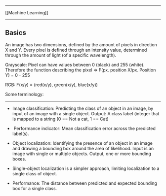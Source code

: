 ___
[[Machine Learning]]
___
## Basics
An image has two dimensions, defined by the amount of pixels in direction X and Y. Every pixel is defined through an intensity value, determined through the amount of light (of a specific wavelength).

Grayscale: Pixel can have values between 0 (black) and 255 (white). Therefore the function describing the pixel => F(px. position X/px. Position Y) = 0 - 255

RGB: F(x/y) = (red(x/y), green(x/y), blue(x/y))

Some terminology:
___
* Image classification: Predicting the class of an object in an image, by input of an image with a single object. Output: A class label (integer that is mapped to a string (0 == Not a cat, 1 == Cat)

*  Performance indicator: Mean classification error across the predicted label(s).

* Object localization: Identifying the presence of an object in an image and drawing a bounding box around the area of likelihood. Input is an image with single or multiple objects. Output, one or more bounding boxes.

* Single-object localization is a simpler approach, limiting localization to a single class of object.

* Performance: The distance between predicted and expected bounding box for a single class.